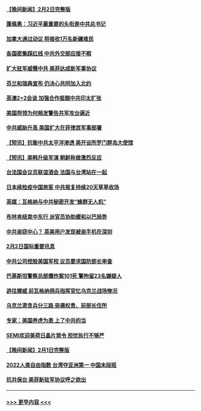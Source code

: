 #### [【晚间新闻】2月2日完整版](../pages/prog202/a103640932.md?t=02031543) 
#### [蓬佩奥：习近平最重要的头衔是中共总书记](../pages/prog202/a103640883.md?t=02031543) 
#### [加拿大通过动议 将接收1万名新疆难民](../pages/prog202/a103640886.md?t=02031543) 
#### [各国密集踩红线 中共外交部应接不暇](../pages/prog202/a103640801.md?t=02031543) 
#### [扩大驻军威慑中共 美菲达成新军事协议](../pages/prog202/a103640789.md?t=02031543) 
#### [芬兰和瑞典宣布 仍决心共同加入北约](../pages/prog202/a103640791.md?t=02031543) 
#### [英澳2+2会谈 加强合作抵御中共印太扩张](../pages/prog202/a103640790.md?t=02031543) 
#### [美国将领为何频发警告共军攻台逼近](../pages/prog202/a103640721.md?t=02031543) 
#### [中共威胁升高 美国扩大在菲律宾军事部署](../pages/prog202/a103640583.md?t=02031543) 
#### [【短讯】抗衡中共太平洋渗透 美开设所罗门群岛大使馆](../pages/prog202/a103640581.md?t=02031543) 
#### [【短讯】美韩升级军演 朝鲜称做激烈反应](../pages/prog202/a103640582.md?t=02031543) 
#### [台法国会议员联谊酒会 法国与台湾站在一起](../pages/prog202/a103640586.md?t=02031543) 
#### [日本续检疫中国旅客 中共报复持续20天草草收场](../pages/prog202/a103640446.md?t=02031543) 
#### [英媒：瓦格纳与中共秘密开发“蜂群无人机”](../pages/prog202/a103640301.md?t=02031543) 
#### [布林肯结束中东行 派官员协助缓和以巴局势](../pages/prog202/a103640313.md?t=02031543) 
#### [中共盗窃中心？ 英美用户发现被盗手机在深圳](../pages/prog202/a103640295.md?t=02031543) 
#### [2月2日国际重要讯息](../pages/prog202/a103640311.md?t=02031543) 
#### [中共公司控股美国军校 议员要求国防部长审查](../pages/prog202/a103640290.md?t=02031543) 
#### [巴基斯坦警察总部爆炸案101死 警拘留23名嫌疑人](../pages/prog202/a103640241.md?t=02031543) 
#### [逃往挪威 前瓦格纳佣兵指挥官忆乌克兰战场惨况](../pages/prog202/a103640217.md?t=02031543) 
#### [乌克兰肃贪兵分三路 突袭权贵、前部长住所](../pages/prog202/a103640197.md?t=02031543) 
#### [专家：美国养虎为患 上了中共的当](../pages/prog202/a103640192.md?t=02031543) 
#### [SEMI欢迎美荷日晶片禁令 担忧执行不够严](../pages/prog202/a103640190.md?t=02031543) 
#### [【晚间新闻】2月1日完整版](../pages/prog202/a103640100.md?t=02031543) 
#### [2022人类自由指数 台湾夺亚洲第一 中国末段班](../pages/prog202/a103640130.md?t=02031543) 
#### [抗共保台 美菲新驻军协议呼之欲出](../pages/prog202/a103639993.md?t=02031543) 

----
#### [ >>> 更早内容 <<< ](../indexes/prog202-earlier.md)
